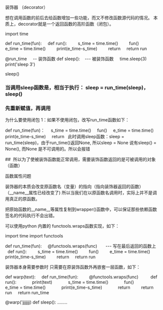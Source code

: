 装饰器 （decorator）

想在调用函数的前后去给函数增加一些功能，而又不修改函数源代码的情况。
本质上，decorator就是一个返回函数的高阶函数（闭包）。


import time

def run_time(fun):
    def run():
        s_time = time.time()
        fun()
        e_time = time.time()
        print(e_time-s_time)
        return
    return run

@run_time     -- 装饰函数
def sleep():    --- 被装饰函数
    time.sleep(3)
    print('sleep 3')

sleep()

### 当调用sleep函数是，相当于执行： sleep = run_time(sleep)， sleep()
### 先重新赋值，再调用


为什么要使用闭包
1：如果不使用闭包，改写run_time函数如下：

def run_time(fun)：
    s_time = time.time()
    fun()
    e_time = time.time()
    print(e_time-s_time)
    return
 
此时调用sleep函数：sleep = run_time(sleep)，由于run_time()返回None, 所以sleep = None
说有sleep() = None(), 而None 是不可调用的。所以会报错


##  所以为了使被装饰函数能正常调用，需要装饰函数返回的是可被调用的对象（函数）


函数属性问题

装饰器的本质会改变原函数名（变量）的指向（指向装饰器返回的函数）（__name__属性已经改变了)
所以当我们在以原函数名调用时，实际上并不是调用真正的原函数。

把原始函数的__name__等属性复制到wrapper()函数中，可以保证那些依赖函数签名的代码执行不会出错。

可以使用python 内置的 functools.wraps函数实现，如下：

import time
import functools

def run_time(fun):
    @functools.wraps(func)       --- 写在最后返回的函数上
    def run():
        s_time = time.time()
        fun()
        e_time = time.time()
        print(e_time-s_time)
        return
    return run


装饰器本身需要参数时
只需要在原装饰函数外再嵌套一层函数，如下：

def warp(text):
    def run_time(fun):
        @functools.wraps(func) 
        def run():
            print(text)
            s_time = time.time()
            fun()
            e_time = time.time()
            print(e_time-s_time)
            return
        return run
    return run_time


@warp('jjjjjjj)
def sleep():
........


